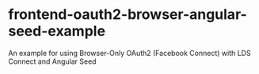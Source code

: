 # frontend-oauth2-browser-angular-seed-example
An example for using Browser-Only OAuth2 (Facebook Connect) with LDS Connect and Angular Seed
